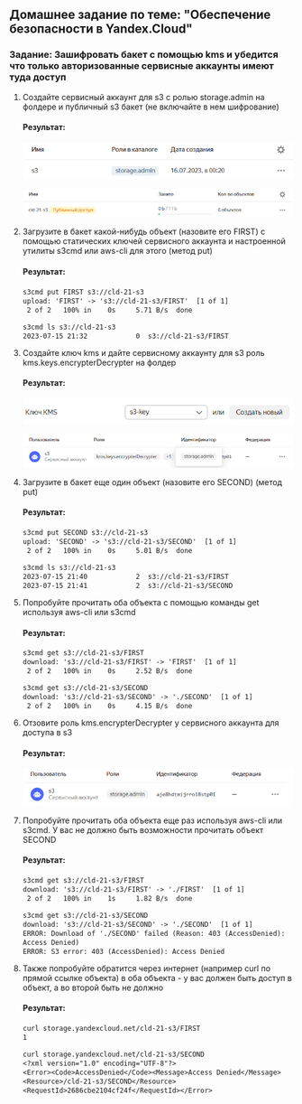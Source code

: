 ## Домашнее задание по теме: "Обеспечение безопасности в Yandex.Cloud"

### Задание: Зашифровать бакет с помощью kms и убедится что только авторизованные сервисные аккаунты имеют туда доступ

1. Создайте сервисный аккаунт для s3 с ролью storage.admin на фолдере и публичный s3 бакет (не включайте в нем шифрование)

    #### Результат:

    ![](./assets/images/service-account.png)

    ![](./assets/images/bucket.png)

2. Загрузите в бакет какой-нибудь объект (назовите его FIRST) с помощью статических ключей сервисного аккаунта и настроенной утилиты s3cmd или aws-cli для этого (метод put)

    #### Результат:

    ```
    s3cmd put FIRST s3://cld-21-s3
    upload: 'FIRST' -> 's3://cld-21-s3/FIRST'  [1 of 1]
     2 of 2   100% in    0s     5.71 B/s  done
    ```

    ```
    s3cmd ls s3://cld-21-s3
    2023-07-15 21:32            0  s3://cld-21-s3/FIRST
    ```

3. Создайте ключ kms и дайте сервисному аккаунту для s3 роль kms.keys.encrypterDecrypter на фолдер

    #### Результат:

    ![](./assets/images/s3-key.png)

    ![](./assets/images/service-account-add-role.png)

4. Загрузите в бакет еще один объект (назовите его SECOND) (метод put)

    #### Результат:

    ```
    s3cmd put SECOND s3://cld-21-s3
    upload: 'SECOND' -> 's3://cld-21-s3/SECOND'  [1 of 1]
     2 of 2   100% in    0s     5.01 B/s  done
    ```

    ```
    s3cmd ls s3://cld-21-s3
    2023-07-15 21:40            2  s3://cld-21-s3/FIRST
    2023-07-15 21:41            2  s3://cld-21-s3/SECOND
    ```

5. Попробуйте прочитать оба объекта с помощью команды get используя aws-cli или s3cmd

    #### Результат:

    ```
    s3cmd get s3://cld-21-s3/FIRST
    download: 's3://cld-21-s3/FIRST' -> 'FIRST'  [1 of 1]
     2 of 2   100% in    0s     2.52 B/s  done
    ```

    ```
    s3cmd get s3://cld-21-s3/SECOND
    download: 's3://cld-21-s3/SECOND' -> './SECOND'  [1 of 1]
     2 of 2   100% in    0s     4.15 B/s  done
    ```

6. Отзовите роль kms.encrypterDecrypter у сервисного аккаунта для доступа в s3

    #### Результат:

    ![](./assets/images/service-account-del-role.png)

7. Попробуйте прочитать оба объекта еще раз используя aws-cli или s3cmd. У вас не должно быть возможности прочитать объект SECOND

    #### Результат:

    ```
    s3cmd get s3://cld-21-s3/FIRST
    download: 's3://cld-21-s3/FIRST' -> './FIRST'  [1 of 1]
     2 of 2   100% in    1s     1.82 B/s  done
    ```

    ```
    s3cmd get s3://cld-21-s3/SECOND
    download: 's3://cld-21-s3/SECOND' -> './SECOND'  [1 of 1]
    ERROR: Download of './SECOND' failed (Reason: 403 (AccessDenied): Access Denied)
    ERROR: S3 error: 403 (AccessDenied): Access Denied
    ```

8. Также попробуйте обратится через интернет (например curl по прямой ссылке объекта) в оба объекта - у вас должен быть доступ в объект, а во второй быть не должно

    #### Результат:

    ```
    curl storage.yandexcloud.net/cld-21-s3/FIRST
    1
    ```

    ```
    curl storage.yandexcloud.net/cld-21-s3/SECOND
    <?xml version="1.0" encoding="UTF-8"?>
    <Error><Code>AccessDenied</Code><Message>Access Denied</Message><Resource>/cld-21-s3/SECOND</Resource><RequestId>2686cbe2104cf24f</RequestId></Error>
    ```